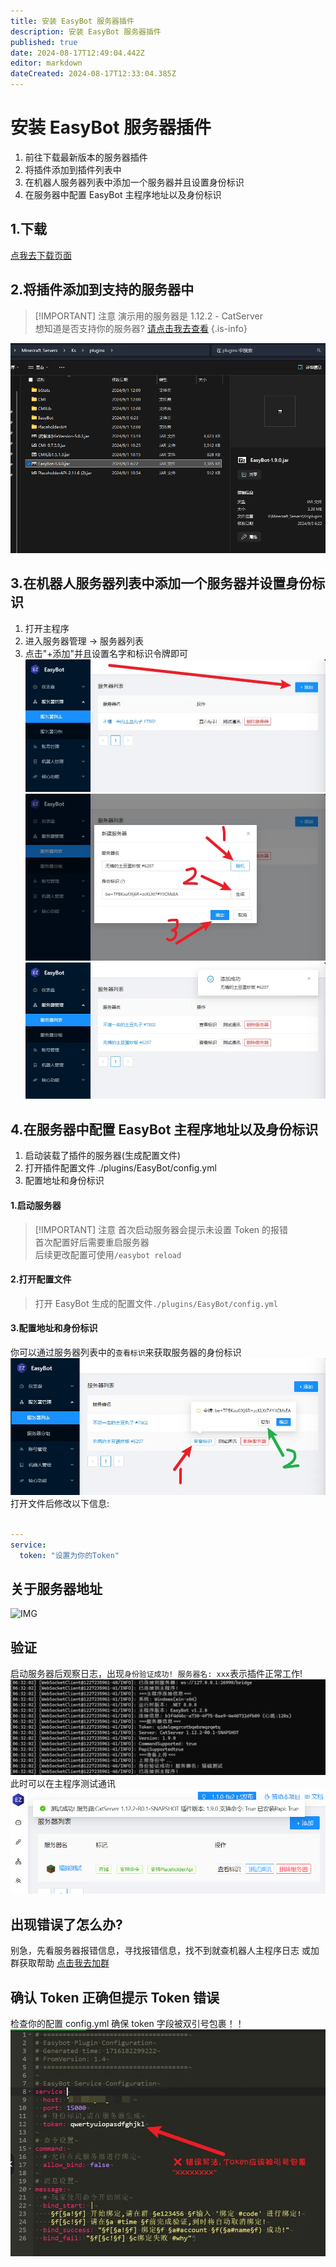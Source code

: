 ```yaml
---
title: 安装 EasyBot 服务器插件
description: 安装 EasyBot 服务器插件
published: true
date: 2024-08-17T12:49:04.442Z
editor: markdown
dateCreated: 2024-08-17T12:33:04.385Z
---
```


# 安装 EasyBot 服务器插件

1. 前往下载最新版本的服务器插件
2. 将插件添加到插件列表中
3. 在机器人服务器列表中添加一个服务器并且设置身份标识
4. 在服务器中配置 EasyBot 主程序地址以及身份标识

## 1.下载

[点我去下载页面](/down)

## 2.将插件添加到支持的服务器中

> [!IMPORTANT] 注意
> 演示用的服务器是 1.12.2 - CatServer  
> 想知道是否支持你的服务器? [请点击我去查看](/vies)
> {.is-info}

![img](./img/Snipaste_2024-09-03_06-24-36.png)

## 3.在机器人服务器列表中添加一个服务器并设置身份标识

1. 打开主程序
2. 进入服务器管理 -> 服务器列表
3. 点击"+添加"并且设置名字和标识令牌即可
![添加服务器按钮.webp](./img/添加服务器按钮.webp)
![添加服务器.webp](./img/添加服务器.webp)
![添加成功.webp](./img/添加成功.webp)

## 4.在服务器中配置 EasyBot 主程序地址以及身份标识

1. 启动装载了插件的服务器(生成配置文件)
2. 打开插件配置文件 ./plugins/EasyBot/config.yml
3. 配置地址和身份标识

#### 1.启动服务器

> [!IMPORTANT] 注意
> 首次启动服务器会提示未设置 Token 的报错  
> 首次配置好后需要重启服务器  
> 后续更改配置可使用`/easybot reload`

#### 2.打开配置文件

> 打开 EasyBot 生成的配置文件`./plugins/EasyBot/config.yml`

#### 3.配置地址和身份标识

你可以通过服务器列表中的`查看标识`来获取服务器的身份标识
![查看标识.webp](./img/查看标识.webp)
打开文件后修改以下信息:

```yml {3}

---
service:
  token: "设置为你的Token"
```

## 关于服务器地址

![IMG](/migrate/imgs/Snipaste_2024-09-03_05-27-18.png)

## 验证

启动服务器后观察日志，出现`身份验证成功! 服务器名: xxx`表示插件正常工作!
![IMG](./img/连接测试_服务器.png)
此时可以在主程序测试通讯
![IMG](./img/连接测试_软件.png)

## 出现错误了怎么办?

别急，先看服务器报错信息，寻找报错信息，找不到就查机器人主程序日志
或加群获取帮助 [点击我去加群](https://qm.qq.com/q/4S1SohXFss)

## 确认 Token 正确但提示 Token 错误

检查你的配置 config.yml 确保 token 字段被双引号包裹！！
![身份标识警告.webp](./img/身份标识警告.webp)
